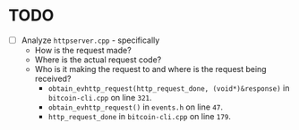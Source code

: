 # TODO

- [ ] Analyze `httpserver.cpp` - specifically
  - How is the request made?
  - Where is the actual request code?
  - Who is it making the request to and where is the request being received?
      - `obtain_evhttp_request(http_request_done, (void*)&response)` in `bitcoin-cli.cpp` on line `321`.
      - `obtain_evhttp_request()` in `events.h` on line `47`.
      - `http_request_done` in `bitcoin-cli.cpp` on line `179`.  

  
